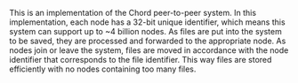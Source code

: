This is an implementation of the Chord peer-to-peer system. In this implementation, each node has a 32-bit unique identifier, which means this system can support up to ~4 billion nodes. As files are put into the system to be saved, they are processed and forwarded to the appropriate node. As nodes join or leave the system, files are moved in accordance with the node identifier that corresponds to the file identifier. This way files are stored efficiently with no nodes containing too many files.
